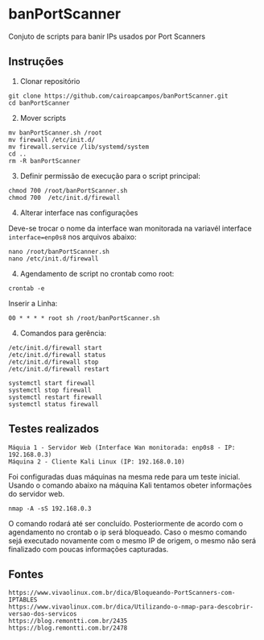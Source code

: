 # banPortScanner
Conjuto de scripts para banir IPs usados por Port Scanners

## Instruções

1. Clonar repositório

```
git clone https://github.com/cairoapcampos/banPortScanner.git
cd banPortScanner
```

2. Mover scripts

```
mv banPortScanner.sh /root
mv firewall /etc/init.d/
mv firewall.service /lib/systemd/system
cd ..
rm -R banPortScanner
```

3. Definir permissão de execução para o script principal:

```
chmod 700 /root/banPortScanner.sh
chmod 700  /etc/init.d/firewall
```

4. Alterar interface nas configurações

Deve-se trocar o nome da interface wan monitorada na variavél interface `interface=enp0s8` nos arquivos abaixo:

```
nano /root/banPortScanner.sh
nano /etc/init.d/firewall
```

4. Agendamento de script no crontab como root:

`crontab -e`

Inserir a Linha:

`00 * * * * root sh /root/banPortScanner.sh`


4. Comandos para gerência:

```
/etc/init.d/firewall start 
/etc/init.d/firewall status
/etc/init.d/firewall stop
/etc/init.d/firewall restart 

systemctl start firewall
systemctl stop firewall
systemctl restart firewall
systemctl status firewall
```

## Testes realizados
```
Máquia 1 - Servidor Web (Interface Wan monitorada: enp0s8 - IP: 192.168.0.3)
Máquina 2 - Cliente Kali Linux (IP: 192.168.0.10)
```

Foi configuradas duas máquinas na mesma rede para um teste inicial. Usando o comando abaixo na máquina Kali tentamos 
obeter informações do servidor web.

`nmap -A -sS 192.168.0.3`

O comando rodará até ser concluído. Posteriormente de acordo com o agendamento no crontab o ip será bloqueado. Caso o mesmo comando
sejá executado novamente com o mesmo IP de origem, o mesmo não será finalizado com poucas informações capturadas.

## Fontes

```
https://www.vivaolinux.com.br/dica/Bloqueando-PortScanners-com-IPTABLES
https://www.vivaolinux.com.br/dica/Utilizando-o-nmap-para-descobrir-versao-dos-servicos
https://blog.remontti.com.br/2435
https://blog.remontti.com.br/2478
```




